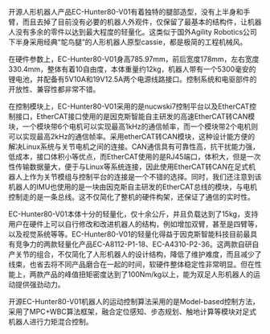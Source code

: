 开源人形机器人产品EC-Hunter80-V01有着独特的腿部造型，没有上半身和手臂，而且去掉了目前没有必要的机器人外观件，仅保留了最基本的结构件，让机器人没有多余的零件以达到最大程度的轻量化。这类似于国外Agility Robotics公司下半身采用经典“鸵鸟腿”的人形机器人原型cassie，都是极简的工程机械风。


在硬件参数上，EC-Hunter80-V01身高785.97mm，前后宽度178mm，左右宽度330.4mm，整体有着10自由度，本体重量约12kg，机器人带有一个5300毫安的锂电池，并配备有5V10A和19V12.5A两个电源线路接口。控制系统和电驱部件的开放性、兼容性都非常不错。


在控制模块上，EC-Hunter80-V01采用的是nucwski7控制平台以及EtherCAT控制接口，EtherCAT接口使用的是因克斯智能自主研发的高速EtherCAT转CAN模块，一个模块带6个电机可以实现最高1kHz的通信帧率，而一个模块带2个电机则可以实现最高2kHz的通信帧率。采用etherCAT转CAN模块，这种设计能方便的解决Linux系统与关节电机之间的连接。CAN通信具有可靠性高，抗干扰能力强，低成本，接口体积小等优点，而EtherCAT使用的是RJ45端口，体积大，但是一次性传输数据量大，便于与Linux等系统连接，因此使用EtherCAT转CAN在足式机器人上作为关节模组与控制平台的连接是一个不错的选择。同时，我们还注意到该机器人的IMU也使用的是一块由因克斯自主研发的EtherCAT总线的模块，与电机控制走的是一条总线。这不仅简化了整机的硬件构架，还保证了通信的实时性。


EC-Hunter80-V01本体十分的轻量化，仅十余公斤，并且负载达到了15kg，支持用户在硬件上可以自行修改和改进机器人的结构，例如增加双臂，甚至是四臂等，以及视觉系统等等。EC-Hunter80-V01的轻量化得益于因克斯智能科技目前最具有竞争力的两款轻量化产品EC-A8112-P1-18、EC-A4310-P2-36。这两款自研自产关节的组合，不仅简化了人形机器人的设计结构，降低了维护难度，而且减少了线束，也省去将不同产品磨合在一起的时间，软硬件整体稳定性非常明显。但在性能上，两款产品的峰值扭矩密度达到了100Nm/kg以上，能为双足人形机器人的运动提供强劲动力。


开源EC-Hunter80-V01机器人的运动控制算法采用的是Model-based控制方法，采用了MPC+WBC算法框架，融合定位感知、步态规划、触地计算等模块对足式机器人进行力矩混合控制。